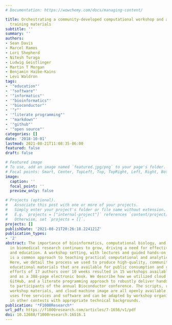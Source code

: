 ```yaml
---
# Documentation: https://wowchemy.com/docs/managing-content/

title: Orchestrating a community-developed computational workshop and accompanying
  training materials
subtitle: ''
summary: ''
authors:
- Sean Davis
- Marcel Ramos
- Lori Shepherd
- Nitesh Turaga
- Ludwig Geistlinger
- Martin T Morgan
- Benjamin Haibe-Kains
- Levi Waldron
tags:
- '"education"'
- '"software"'
- '"informatics"'
- '"bioinformatics"'
- '"bioconductor"'
- '"r"'
- '"literate programming"'
- '"markdown"'
- '"github"'
- '"open source"'
categories: []
date: '2018-10-01'
lastmod: 2021-08-21T11:08:35-06:00
featured: false
draft: false

# Featured image
# To use, add an image named `featured.jpg/png` to your page's folder.
# Focal points: Smart, Center, TopLeft, Top, TopRight, Left, Right, BottomLeft, Bottom, BottomRight.
image:
  caption: ''
  focal_point: ''
  preview_only: false

# Projects (optional).
#   Associate this post with one or more of your projects.
#   Simply enter your project's folder or file name without extension.
#   E.g. `projects = ["internal-project"]` references `content/project/deep-learning/index.md`.
#   Otherwise, set `projects = []`.
projects: []
publishDate: '2021-08-21T20:26:18.224121Z'
publication_types:
- '2'
abstract: The importance of bioinformatics, computational biology, and data science
  in biomedical research continues to grow, driving a need for effective instruction
  and education. A workshop setting, with lectures and guided hands-on tutorials,
  is a common approach to teaching practical computational and analytical methods.
  Here, we detail the process we used to produce high-quality, community-authored
  educational materials that are available for public consumption and reuse. The coordinated
  efforts of 17 authors over 10 weeks resulted in 15 workshops available as a website
  and as a 388-page electronic book. We describe how we utilized cloud infrastructure,
  GitHub, and a literate programming approach to robustly deliver hands-on tutorials
  to participants of the annual Bioconductor conference. The scripts, raw and published
  workshop materials, and cloud machine image are all openly available. Our approach
  uses free services and software and can be adapted by workshop organizers and authors
  in other contests with appropriate technical backgrounds.
publication: '*F1000Research*'
url_pdf: https://f1000research.com/articles/7-1656/v1/pdf
doi: 10.12688/f1000research.16516.1
---
```

